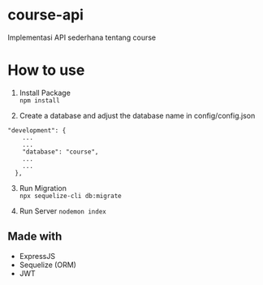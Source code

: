 # course-api
Implementasi API sederhana tentang course

# How to use

1. Install Package  
`npm install`

2. Create a database and adjust the database name in config/config.json
```
"development": {
    ...
    ...
    "database": "course",
    ...
    ...
  },
```

3. Run Migration  
`npx sequelize-cli db:migrate`

4. Run Server
`nodemon index`

## Made with
- ExpressJS
- Sequelize (ORM)
- JWT
